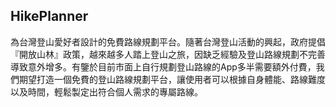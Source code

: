 
## HikePlanner

為台灣登山愛好者設計的免費路線規劃平台。隨著台灣登山活動的興起，政府提倡『開放山林』政策，越來越多人踏上登山之旅，因缺乏經驗及登山路線規劃不完善導致意外增多。有鑒於目前市面上自行規劃登山路線的App多半需要額外付費，我們期望打造一個免費的登山路線規劃平台，讓使用者可以根據自身體能、路線難度以及時間，輕鬆製定出符合個人需求的專屬路線。

```bash
